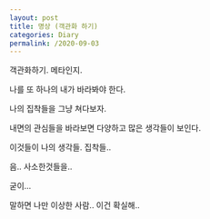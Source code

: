 ```yaml
---
layout: post
title: 명상 (객관화 하기)
categories: Diary
permalink: /2020-09-03
---
```


객관화하기. 메타인지.

나를 또 하나의 내가 바라봐야 한다.



나의 집착들을 그냥 쳐다보자.

내면의 관심들을 바라보면 다양하고 많은 생각들이 보인다.

이것들이 나의 생각들. 집착들..



음.. 사소한것들을..

굳이...

말하면 나만 이상한 사람.. 이건 확실해..


